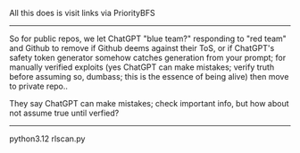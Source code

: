 All this does is visit links via PriorityBFS

----

So for public repos, we let ChatGPT "blue team?" responding to "red team" and Github to remove if Github deems against their ToS, or if ChatGPT's safety token generator somehow catches generation from your prompt; for manually verified exploits (yes ChatGPT can make mistakes; verify truth before assuming so, dumbass; this is the essence of being alive) then move to private repo.. 

They say ChatGPT can make mistakes; check important info, but how about not assume true until verfied?

----

python3.12 rlscan.py